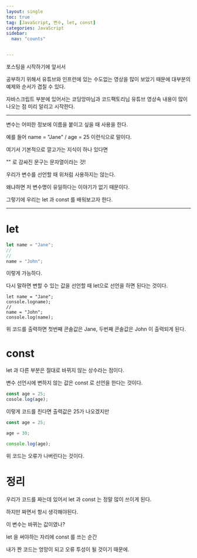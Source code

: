 ```yaml
---
layout: single
toc: true
tag: [JavaScript, 변수, let, const]
categories: JavaScript
sidebar:
  nav: "counts"


---
```


포스팅을 시작하기에 앞서서 

공부하기 위해서 유튜브와 인프런에 있는 수도없는 영상을 많이 보았기 때문에 대부분의 예제와 순서가 겹칠 수 있다.

자바스크립트 부분에 있어서는 코딩앙마님과 코드팩토리님 유튜브 영상속 내용이 많이 나오는 점 미리 알리고 시작한다.

---

변수는 어떠한 정보에 이름을 붙이고 싶을 때 사용을 한다.

예를 들어 name = "Jane" / age = 25 이런식으로 말이다. 

여기서 기본적으로 깔고가는 지식이 하나 있다면 

"" 로 감싸진 문구는 문자열이라는 것! 

우리가 변수를 선언할 때 위처럼 사용하지는 않는다. 

왜냐하면 저 변수명이 유일하다는 이야기가 없기 때문이다.

그렇기에 우리는 let 과 const 를 배워보고자 한다.

---

# let

```js
let name = "Jane";
//
//
name = "John";
```

이렇게 가능하다.

다시 말하면 변할 수 있는 값을 선언할 때 let으로 선언을 하면 된다는 것이다.

```
let name = "Jane";
console.logname);
//
name = "John";
console.log(name);
```

위 코드를 출력하면 첫번째 콘솔값은 Jane, 두번째 콘솔값은 John 이 출력되게 된다.

# const

let 과 다른 부분은 절대로 바뀌지 않는 상수라는 점이다.

변수 선언시에 변하지 않는 값은 const 로 선언을 한다는 것이다.

```js
const age = 25;
cosole.log(age);
```

이렇게 코드를 친다면 출력값은 25가 나오겠지만

```js
const age = 25;

age = 30;

console.log(age);
```

위 코드는 오류가 나버린다는 것이다.

# 정리

우리가 코드를 짜는데 있어서 let 과 const 는 정말 많이 쓰이게 된다.

하지만 짜면서 항시 생각해야된다.

이 변수는 바뀌는 값이였나? 

let 을 써야하는 자리에 const 를 쓰는 순간 

내가 짠 코드는 엉망이 되고 오류 투성이 될 것이기 때문에.



